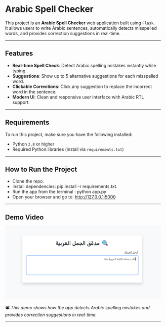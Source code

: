 # Arabic Spell Checker

This project is an **Arabic Spell Checker** web application built using `Flask`.  
It allows users to write Arabic sentences, automatically detects misspelled words, and provides correction suggestions in real-time.

---

## Features

- **Real-time Spell Check**: Detect Arabic spelling mistakes instantly while typing.
- **Suggestions**: Show up to 5 alternative suggestions for each misspelled word.
- **Clickable Corrections**: Click any suggestion to replace the incorrect word in the sentence.
- **Modern UI**: Clean and responsive user interface with Arabic RTL support.

---

## Requirements

To run this project, make sure you have the following installed:

- Python `3.8` or higher
- Required Python libraries (install via `requirements.txt`)

---

##  How to Run  the Project
- Clone the repo.
- Install dependencies: pip install -r requirements.txt.
- Run the app from the terminal : python app.py
- Open your browser and go to: http://127.0.0.1:5000

---

## Demo Video

[![Watch Demo](./assets/demo.png)](https://drive.google.com/file/d/1tQ4oWjOus2nTux6f_b0wtJ5Wr1TRRh_G/view?usp=sharing)


📽️ *This demo shows how the app detects Arabic spelling mistakes and provides correction suggestions in real-time.*

---